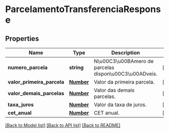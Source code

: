 # ParcelamentoTransferenciaResponse

## Properties
Name | Type | Description | Notes
------------ | ------------- | ------------- | -------------
**numero_parcela** | **string** | N\u00C3\u00BAmero de parcelas dispon\u00C3\u00ADveis. | [optional] 
**valor_primeira_parcela** | [**Number**](Number.md) | Valor da primeira parcela. | [optional] 
**valor_demais_parcelas** | [**Number**](Number.md) | Valor das demais parcelas. | [optional] 
**taxa_juros** | [**Number**](Number.md) | Valor da taxa de juros. | [optional] 
**cet_anual** | [**Number**](Number.md) | CET anual. | [optional] 

[[Back to Model list]](../README.md#documentation-for-models) [[Back to API list]](../README.md#documentation-for-api-endpoints) [[Back to README]](../README.md)


